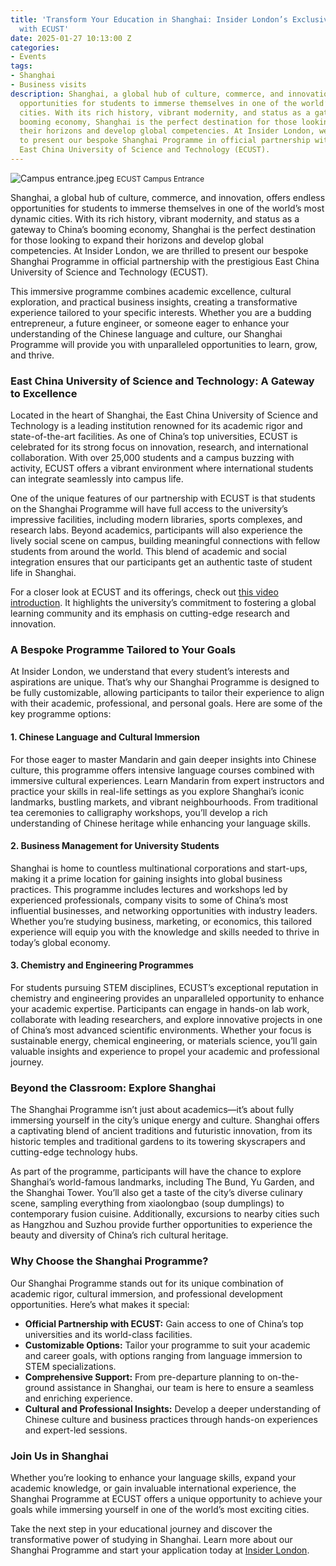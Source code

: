 ```yaml
---
title: 'Transform Your Education in Shanghai: Insider London’s Exclusive Partnership
  with ECUST'
date: 2025-01-27 10:13:00 Z
categories:
- Events
tags:
- Shanghai
- Business visits
description: Shanghai, a global hub of culture, commerce, and innovation, offers endless
  opportunities for students to immerse themselves in one of the world’s most dynamic
  cities. With its rich history, vibrant modernity, and status as a gateway to China’s
  booming economy, Shanghai is the perfect destination for those looking to expand
  their horizons and develop global competencies. At Insider London, we are thrilled
  to present our bespoke Shanghai Programme in official partnership with the prestigious
  East China University of Science and Technology (ECUST).
---
```


![Campus entrance.jpeg](/uploads/Campus%20entrance.jpeg)
<small>ECUST Campus Entrance</small>

Shanghai, a global hub of culture, commerce, and innovation, offers endless opportunities for students to immerse themselves in one of the world’s most dynamic cities. With its rich history, vibrant modernity, and status as a gateway to China’s booming economy, Shanghai is the perfect destination for those looking to expand their horizons and develop global competencies. At Insider London, we are thrilled to present our bespoke Shanghai Programme in official partnership with the prestigious East China University of Science and Technology (ECUST).

This immersive programme combines academic excellence, cultural exploration, and practical business insights, creating a transformative experience tailored to your specific interests. Whether you are a budding entrepreneur, a future engineer, or someone eager to enhance your understanding of the Chinese language and culture, our Shanghai Programme will provide you with unparalleled opportunities to learn, grow, and thrive.



### **East China University of Science and Technology: A Gateway to Excellence**

Located in the heart of Shanghai, the East China University of Science and Technology is a leading institution renowned for its academic rigor and state-of-the-art facilities. As one of China’s top universities, ECUST is celebrated for its strong focus on innovation, research, and international collaboration. With over 25,000 students and a campus buzzing with activity, ECUST offers a vibrant environment where international students can integrate seamlessly into campus life.

One of the unique features of our partnership with ECUST is that students on the Shanghai Programme will have full access to the university’s impressive facilities, including modern libraries, sports complexes, and research labs. Beyond academics, participants will also experience the lively social scene on campus, building meaningful connections with fellow students from around the world. This blend of academic and social integration ensures that our participants get an authentic taste of student life in Shanghai.

For a closer look at ECUST and its offerings, check out [this video introduction](https://www.youtube.com/watch?v=mioZZ9glU00). It highlights the university’s commitment to fostering a global learning community and its emphasis on cutting-edge research and innovation.

### **A Bespoke Programme Tailored to Your Goals**

At Insider London, we understand that every student’s interests and aspirations are unique. That’s why our Shanghai Programme is designed to be fully customizable, allowing participants to tailor their experience to align with their academic, professional, and personal goals. Here are some of the key programme options:

#### **1. Chinese Language and Cultural Immersion**
For those eager to master Mandarin and gain deeper insights into Chinese culture, this programme offers intensive language courses combined with immersive cultural experiences. Learn Mandarin from expert instructors and practice your skills in real-life settings as you explore Shanghai’s iconic landmarks, bustling markets, and vibrant neighbourhoods. From traditional tea ceremonies to calligraphy workshops, you’ll develop a rich understanding of Chinese heritage while enhancing your language skills.

#### **2. Business Management for University Students**
Shanghai is home to countless multinational corporations and start-ups, making it a prime location for gaining insights into global business practices. This programme includes lectures and workshops led by experienced professionals, company visits to some of China’s most influential businesses, and networking opportunities with industry leaders. Whether you’re studying business, marketing, or economics, this tailored experience will equip you with the knowledge and skills needed to thrive in today’s global economy.

#### **3. Chemistry and Engineering Programmes**
For students pursuing STEM disciplines, ECUST’s exceptional reputation in chemistry and engineering provides an unparalleled opportunity to enhance your academic expertise. Participants can engage in hands-on lab work, collaborate with leading researchers, and explore innovative projects in one of China’s most advanced scientific environments. Whether your focus is sustainable energy, chemical engineering, or materials science, you’ll gain valuable insights and experience to propel your academic and professional journey.

### **Beyond the Classroom: Explore Shanghai**

The Shanghai Programme isn’t just about academics—it’s about fully immersing yourself in the city’s unique energy and culture. Shanghai offers a captivating blend of ancient traditions and futuristic innovation, from its historic temples and traditional gardens to its towering skyscrapers and cutting-edge technology hubs.

As part of the programme, participants will have the chance to explore Shanghai’s world-famous landmarks, including The Bund, Yu Garden, and the Shanghai Tower. You’ll also get a taste of the city’s diverse culinary scene, sampling everything from xiaolongbao (soup dumplings) to contemporary fusion cuisine. Additionally, excursions to nearby cities such as Hangzhou and Suzhou provide further opportunities to experience the beauty and diversity of China’s rich cultural heritage.

### **Why Choose the Shanghai Programme?**

Our Shanghai Programme stands out for its unique combination of academic rigor, cultural immersion, and professional development opportunities. Here’s what makes it special:

- **Official Partnership with ECUST:** Gain access to one of China’s top universities and its world-class facilities.
- **Customizable Options:** Tailor your programme to suit your academic and career goals, with options ranging from language immersion to STEM specializations.
- **Comprehensive Support:** From pre-departure planning to on-the-ground assistance in Shanghai, our team is here to ensure a seamless and enriching experience.
- **Cultural and Professional Insights:** Develop a deeper understanding of Chinese culture and business practices through hands-on experiences and expert-led sessions.

### **Join Us in Shanghai**

Whether you’re looking to enhance your language skills, expand your academic knowledge, or gain invaluable international experience, the Shanghai Programme at ECUST offers a unique opportunity to achieve your goals while immersing yourself in one of the world’s most exciting cities.

Take the next step in your educational journey and discover the transformative power of studying in Shanghai. Learn more about our Shanghai Programme and start your application today at [Insider London](https://insiderlondon.com/asia/shanghai/immersive-programme).


